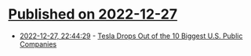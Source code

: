 # [Published on 2022-12-27](index.md)

* [2022-12-27, 22:44:29](https://news.ycombinator.com/item?id=34154866) - [Tesla Drops Out of the 10 Biggest U.S. Public Companies](https://www.barrons.com/articles/tesla-stock-price-market-cap-tsla-51672162042)
